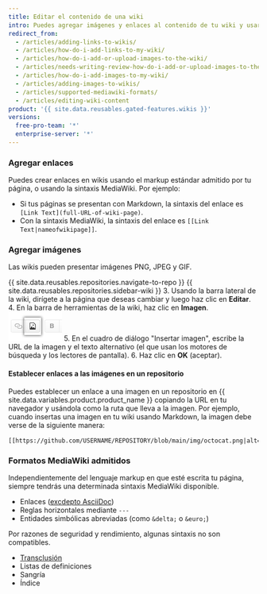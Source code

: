 ```yaml
---
title: Editar el contenido de una wiki
intro: Puedes agregar imágenes y enlaces al contenido de tu wiki y usar algunos de los formatos que admite MediaWiki.
redirect_from:
  - /articles/adding-links-to-wikis/
  - /articles/how-do-i-add-links-to-my-wiki/
  - /articles/how-do-i-add-or-upload-images-to-the-wiki/
  - /articles/needs-writing-review-how-do-i-add-or-upload-images-to-the-wiki/
  - /articles/how-do-i-add-images-to-my-wiki/
  - /articles/adding-images-to-wikis/
  - /articles/supported-mediawiki-formats/
  - /articles/editing-wiki-content
product: '{{ site.data.reusables.gated-features.wikis }}'
versions:
  free-pro-team: '*'
  enterprise-server: '*'
---
```


### Agregar enlaces

Puedes crear enlaces en wikis usando el markup estándar admitido por tu página, o usando la sintaxis MediaWiki. Por ejemplo:

- Si tus páginas se presentan con Markdown, la sintaxis del enlace es `[Link Text](full-URL-of-wiki-page)`.
- Con la sintaxis MediaWiki, la sintaxis del enlace es `[[Link Text|nameofwikipage]]`.

### Agregar imágenes

Las wikis pueden presentar imágenes PNG, JPEG y GIF.

{{ site.data.reusables.repositories.navigate-to-repo }}
{{ site.data.reusables.repositories.sidebar-wiki }}
3. Usando la barra lateral de la wiki, dirígete a la página que deseas cambiar y luego haz clic en **Editar**.
4. En la barra de herramientas de la wiki, haz clic en **Imagen**. ![Botón de la wiki Agregar imagen](/assets/images/help/wiki/wiki_add_image.png)
5. En el cuadro de diálogo "Insertar imagen", escribe la URL de la imagen y el texto alternativo (el que usan los motores de búsqueda y los lectores de pantalla).
6. Haz clic en **OK** (aceptar).

#### Establecer enlaces a las imágenes en un repositorio

Puedes establecer un enlace a una imagen en un repositorio en {{ site.data.variables.product.product_name }} copiando la URL en tu navegador y usándola como la ruta que lleva a la imagen. Por ejemplo, cuando insertas una imagen en tu wiki usando Markdown, la imagen debe verse de la siguiente manera:

    [[https://github.com/USERNAME/REPOSITORY/blob/main/img/octocat.png|alt=octocat]]

### Formatos MediaWiki admitidos

Independientemente del lenguaje markup en que esté escrita tu página, siempre tendrás una determinada sintaxis MediaWiki disponible.
- Enlaces ([excdepto AsciiDoc](https://github.com/gollum/gollum/commit/d1cf698b456cd6a35a54c6a8e7b41d3068acec3b))
- Reglas horizontales mediante `---`
- Entidades simbólicas abreviadas (como `&delta;` o `&euro;`)

Por razones de seguridad y rendimiento, algunas sintaxis no son compatibles.
- [Transclusión](https://www.mediawiki.org/wiki/Transclusion)
- Listas de definiciones
- Sangría
- Índice
